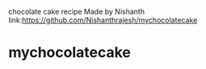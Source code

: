 chocolate cake recipe
Made by Nishanth
link:https://github.com/Nishanthrajesh/mychocolatecake

# mychocolatecake
